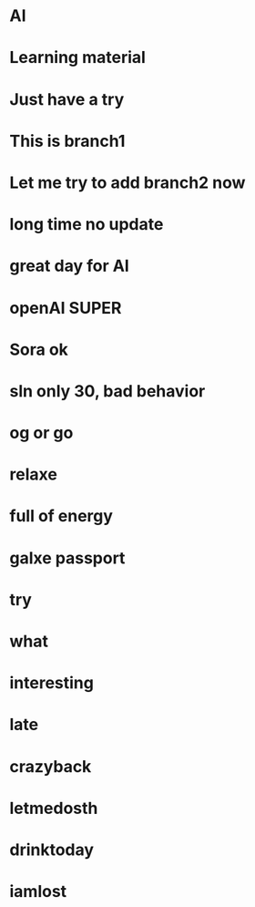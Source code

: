 # AI
# Learning material
# Just have a try
# This is branch1
# Let me try to add branch2 now
# long time no update
# great day for AI
# openAI SUPER
# Sora ok
# sln only 30, bad behavior
# og or go
# relaxe
# full of energy
# galxe passport
# try
# what
# interesting
# late
# crazyback
# letmedosth
# drinktoday
# iamlost
